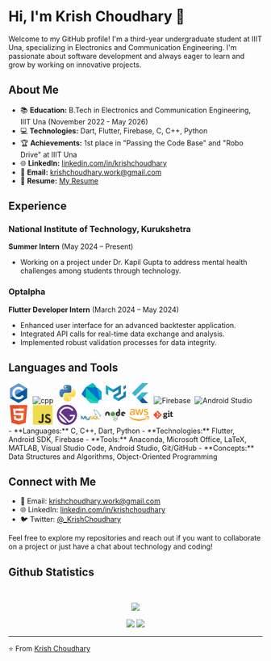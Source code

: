 # Hi, I'm Krish Choudhary 👋

Welcome to my GitHub profile! I'm a third-year undergraduate student at IIIT Una, specializing in Electronics and Communication Engineering. I'm passionate about software development and always eager to learn and grow by working on innovative projects.

## About Me

- 📚 **Education:** B.Tech in Electronics and Communication Engineering, IIIT Una (November 2022 - May 2026)
- 💻 **Technologies:** Dart, Flutter, Firebase, C, C++, Python
- 🏆 **Achievements:** 1st place in "Passing the Code Base" and "Robo Drive" at IIIT Una
- 🌐 **LinkedIn:** [linkedin.com/in/krishchoudhary](https://www.linkedin.com/in/krishchoudhary)
- 📧 **Email:** [krishchoudhary.work@gmail.com](mailto:krishchoudhary.work@gmail.com)
- 📄 **Resume:** [My Resume](https://drive.google.com/file/d/1D77EnUbewzF6JFySt0hsiqzjWQ_E5DY4/view)


## Experience

### National Institute of Technology, Kurukshetra
**Summer Intern** (May 2024 – Present)
- Working on a project under Dr. Kapil Gupta to address mental health challenges among students through technology.

### Optalpha
**Flutter Developer Intern** (March 2024 – May 2024)
- Enhanced user interface for an advanced backtester application.
- Integrated API calls for real-time data exchange and analysis.
- Implemented robust validation processes for data integrity.

## Languages and Tools
<div>
  <img src="https://github.com/devicons/devicon/blob/master/icons/c/c-original.svg" title="C" alt="C" width="40" height="40"/>&nbsp;
  <img src="https://github.com/isocpp/logos/blob/master/cpp_logo.svg" title="cpp" alt="cpp" width="40" height="40"/>&nbsp;
  <img src="https://github.com/devicons/devicon/blob/master/icons/python/python-original.svg" title="Python" alt="Python " width="40" height="40"/>&nbsp;
  <img src="https://github.com/devicons/devicon/blob/master/icons/dart/dart-original.svg" title="Dart" alt="Dart" width="40" height="40"/>&nbsp;
  <img src="https://github.com/devicons/devicon/blob/master/icons/materialui/materialui-original.svg" title="Material UI" alt="Material UI" width="40" height="40"/>&nbsp;
  <img src="https://github.com/devicons/devicon/blob/master/icons/flutter/flutter-original.svg" title="Flutter" alt="Flutter" width="40" height="40"/>&nbsp;
  <img src="https://www.svgrepo.com/show/353735/firebase.svg" title="Firebase" alt="Firebase" width="40" height="40"/>&nbsp;
  <img src="https://uxwing.com/wp-content/themes/uxwing/download/brands-and-social-media/android-studio-icon.png"  title="Android Studio" alt="Android Studio" width="40" height="40"/>&nbsp;
  <img src="https://github.com/devicons/devicon/blob/master/icons/html5/html5-original.svg" title="HTML5" alt="HTML" width="40" height="40"/>&nbsp;
  <img src="https://github.com/devicons/devicon/blob/master/icons/javascript/javascript-original.svg" title="JavaScript" alt="JavaScript" width="40" height="40"/>&nbsp;
  <img src="https://github.com/devicons/devicon/blob/master/icons/gatsby/gatsby-original.svg" title="Gatsby"  alt="Gatsby" width="40" height="40"/>&nbsp;
  <img src="https://github.com/devicons/devicon/blob/master/icons/mysql/mysql-original-wordmark.svg" title="MySQL"  alt="MySQL" width="40" height="40"/>&nbsp;
  <img src="https://github.com/devicons/devicon/blob/master/icons/nodejs/nodejs-original-wordmark.svg" title="NodeJS" alt="NodeJS" width="40" height="40"/>&nbsp;
  <img src="https://github.com/devicons/devicon/blob/master/icons/amazonwebservices/amazonwebservices-plain-wordmark.svg" title="AWS" alt="AWS" width="40" height="40"/>&nbsp;
  <img src="https://github.com/devicons/devicon/blob/master/icons/git/git-original-wordmark.svg" title="Git" **alt="Git" width="40" height="40"/>
</div>
- **Languages:** C, C++, Dart, Python
- **Technologies:** Flutter, Android SDK, Firebase
- **Tools:** Anaconda, Microsoft Office, LaTeX, MATLAB, Visual Studio Code, Android Studio, Git/GitHub
- **Concepts:** Data Structures and Algorithms, Object-Oriented Programming

## Connect with Me

- 📧 Email: [krishchoudhary.work@gmail.com](mailto:krishchoudhary.work@gmail.com)
- 🌐 LinkedIn: [linkedin.com/in/krishchoudhary](https://www.linkedin.com/in/krishchoudhary)
- 🐦 Twitter: [@_KrishChoudhary](https://twitter.com/_KrishChoudhary)

Feel free to explore my repositories and reach out if you want to collaborate on a project or just have a chat about technology and coding!

## Github Statistics
  <br/>
    <p align="center">
        <img height="137px" src="https://github-readme-streak-stats.herokuapp.com/?user=Krish-Choudhary&hide_border=true&theme=nightowl" />
    </p>
    <p align="center">
        <img height="137px" src="https://github-readme-stats.vercel.app/api?username=Krish-Choudhary&hide_title=true&hide_border=true&show_icons=true&include_all_commits=true&count_private=true&line_height=21&theme=nightowl" /> <img height="137px" src="https://github-readme-stats.vercel.app/api/top-langs/?username=Krish-Choudhary&hide=html&hide_title=true&hide_border=true&layout=compact&langs_count=8&theme=nightowl" />
    </p>


---

⭐️ From [Krish Choudhary](https://github.com/Krish-Choudhary)
